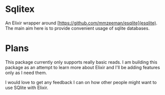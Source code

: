 Sqlitex
=======

An Elixir wrapper around [https://github.com/mmzeeman/esqlite](esqlite). The main aim here is to provide convenient usage of sqlite databases.

Plans
=====

This package currently only supports really basic reads. I am building this package as an attempt to learn more about Elixir and I'll be adding features only as I need them.

I would love to get any feedback I can on how other people might want to use SQlite with Elixir.
